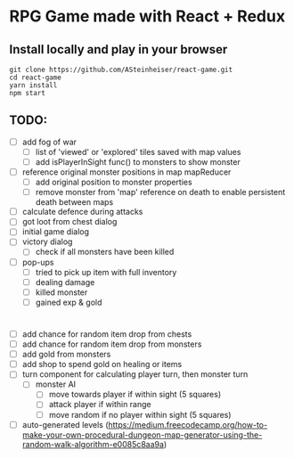 # RPG Game made with React + Redux

## Install locally and play in your browser
```
git clone https://github.com/ASteinheiser/react-game.git
cd react-game
yarn install
npm start
```

## TODO:
- [ ] add fog of war
  - [ ] list of 'viewed' or 'explored' tiles saved with map values
  - [ ] add isPlayerInSight func() to monsters to show monster
- [ ] reference original monster positions in map mapReducer
  - [ ] add original position to monster properties
  - [ ] remove monster from 'map' reference on death to enable persistent death between maps
- [ ] calculate defence during attacks
- [ ] got loot from chest dialog
- [ ] initial game dialog
- [ ] victory dialog
  - [ ] check if all monsters have been killed
- [ ] pop-ups
  - [ ] tried to pick up item with full inventory
  - [ ] dealing damage
  - [ ] killed monster
  - [ ] gained exp & gold
#

- [ ] add chance for random item drop from chests
- [ ] add chance for random item drop from monsters
- [ ] add gold from monsters
- [ ] add shop to spend gold on healing or items
- [ ] turn component for calculating player turn, then monster turn
  - [ ] monster AI
    - [ ] move towards player if within sight (5 squares)
    - [ ] attack player if within range
    - [ ] move random if no player within sight (5 squares)
- [ ] auto-generated levels (https://medium.freecodecamp.org/how-to-make-your-own-procedural-dungeon-map-generator-using-the-random-walk-algorithm-e0085c8aa9a)
